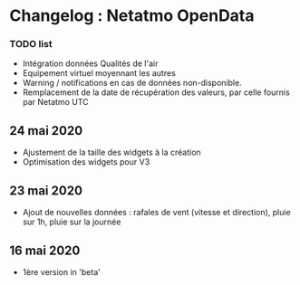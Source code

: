 # Changelog : Netatmo OpenData

### TODO list
- Intégration données Qualités de l'air
- Equipement virtuel moyennant les autres
- Warning / notifications en cas de données non-disponible.
- Remplacement de la date de récupération des valeurs, par celle fournis par Netatmo UTC



## 24 mai 2020 
- Ajustement de la taille des widgets à la création
- Optimisation des widgets pour V3

## 23 mai 2020
- Ajout de nouvelles données : rafales de vent (vitesse et direction), pluie sur 1h, pluie sur la journée

## 16 mai 2020
- 1ère version in 'beta'

